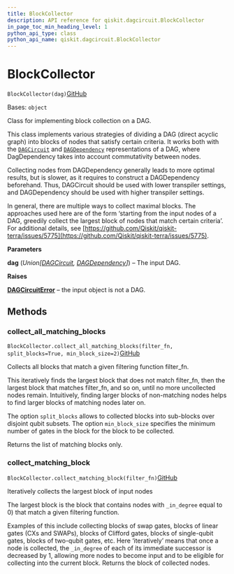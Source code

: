 ```yaml
---
title: BlockCollector
description: API reference for qiskit.dagcircuit.BlockCollector
in_page_toc_min_heading_level: 1
python_api_type: class
python_api_name: qiskit.dagcircuit.BlockCollector
---
```


# BlockCollector

<span id="qiskit.dagcircuit.BlockCollector" />

`BlockCollector(dag)`[GitHub](https://github.com/qiskit/qiskit/tree/stable/0.42/qiskit/dagcircuit/collect_blocks.py "view source code")

Bases: `object`

Class for implementing block collection on a DAG.

This class implements various strategies of dividing a DAG (direct acyclic graph) into blocks of nodes that satisfy certain criteria. It works both with the [`DAGCircuit`](qiskit.dagcircuit.DAGCircuit "qiskit.dagcircuit.DAGCircuit") and [`DAGDependency`](qiskit.dagcircuit.DAGDependency "qiskit.dagcircuit.DAGDependency") representations of a DAG, where DagDependency takes into account commutativity between nodes.

Collecting nodes from DAGDependency generally leads to more optimal results, but is slower, as it requires to construct a DAGDependency beforehand. Thus, DAGCircuit should be used with lower transpiler settings, and DAGDependency should be used with higher transpiler settings.

In general, there are multiple ways to collect maximal blocks. The approaches used here are of the form ‘starting from the input nodes of a DAG, greedily collect the largest block of nodes that match certain criteria’. For additional details, see [https://github.com/Qiskit/qiskit-terra/issues/5775](https://github.com/Qiskit/qiskit-terra/issues/5775).

**Parameters**

**dag** (*Union\[*[*DAGCircuit*](qiskit.dagcircuit.DAGCircuit "qiskit.dagcircuit.DAGCircuit")*,* [*DAGDependency*](qiskit.dagcircuit.DAGDependency "qiskit.dagcircuit.DAGDependency")*]*) – The input DAG.

**Raises**

[**DAGCircuitError**](qiskit.dagcircuit.DAGCircuitError "qiskit.dagcircuit.DAGCircuitError") – the input object is not a DAG.

## Methods

### collect\_all\_matching\_blocks

<span id="qiskit.dagcircuit.BlockCollector.collect_all_matching_blocks" />

`BlockCollector.collect_all_matching_blocks(filter_fn, split_blocks=True, min_block_size=2)`[GitHub](https://github.com/qiskit/qiskit/tree/stable/0.42/qiskit/dagcircuit/collect_blocks.py "view source code")

Collects all blocks that match a given filtering function filter\_fn.

This iteratively finds the largest block that does not match filter\_fn, then the largest block that matches filter\_fn, and so on, until no more uncollected nodes remain. Intuitively, finding larger blocks of non-matching nodes helps to find larger blocks of matching nodes later on.

The option `split_blocks` allows to collected blocks into sub-blocks over disjoint qubit subsets. The option `min_block_size` specifies the minimum number of gates in the block for the block to be collected.

Returns the list of matching blocks only.

### collect\_matching\_block

<span id="qiskit.dagcircuit.BlockCollector.collect_matching_block" />

`BlockCollector.collect_matching_block(filter_fn)`[GitHub](https://github.com/qiskit/qiskit/tree/stable/0.42/qiskit/dagcircuit/collect_blocks.py "view source code")

Iteratively collects the largest block of input nodes

The largest block is the block that contains nodes with `_in_degree` equal to 0) that match a given filtering function.

Examples of this include collecting blocks of swap gates, blocks of linear gates (CXs and SWAPs), blocks of Clifford gates, blocks of single-qubit gates, blocks of two-qubit gates, etc. Here ‘iteratively’ means that once a node is collected, the `_in_degree` of each of its immediate successor is decreased by 1, allowing more nodes to become input and to be eligible for collecting into the current block. Returns the block of collected nodes.

